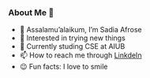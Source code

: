 ### About Me 🧕

- 👋 Assalamu’alaikum, I’m Sadia Afrose
- 👀 Interested in trying new things
- 🌱 Currently studing CSE at AIUB
- 📫 How to reach me through [LinkdeIn](https://www.linkedin.com/in/afrose-sadi-ii/)
- 😉 Fun facts: I love to smile
